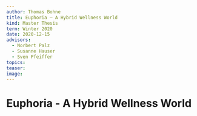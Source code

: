 ```yaml
---
author: Thomas Bohne
title: Euphoria – A Hybrid Wellness World
kind: Master Thesis
term: Winter 2020
date: 2020-12-15
advisors:
  - Norbert Palz
  - Susanne Hauser
  - Sven Pfeiffer
topics:
teaser:
image:
---
```


# Euphoria - A Hybrid Wellness World
